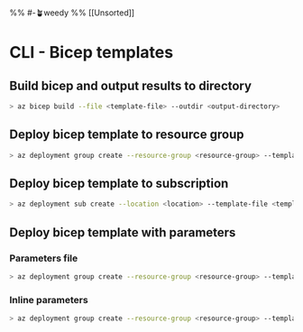 %% #-🪴weedy %%
[[Unsorted]]
# CLI - Bicep templates

## Build bicep and output results to directory

```sh
> az bicep build --file <template-file> --outdir <output-directory>
```

## Deploy bicep template to resource group

```sh	
> az deployment group create --resource-group <resource-group> --template-file <template-file>
```

## Deploy bicep template to subscription

```sh	
> az deployment sub create --location <location> --template-file <template-file>
```

## Deploy bicep template with parameters

### Parameters file 

```sh
> az deployment group create --resource-group <resource-group> --template-file <template-file> --parameters <parameters-file>
```

### Inline parameters

```sh
> az deployment group create --resource-group <resource-group> --template-file <template-file> --parameters <parameter-name-1>=<parameter-value> <parameter-name-2>=<parameter-value>
```
